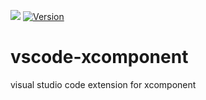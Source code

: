 [![](http://slack.xcomponent.com/badge.svg)](http://slack.xcomponent.com/)
[![Version](https://vsmarketplacebadge.apphb.com/version/vscode-xcomponent.svg)](https://marketplace.visualstudio.com/items?itemName=vscode-xcomponent)

# vscode-xcomponent
visual studio code extension for xcomponent
